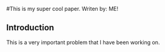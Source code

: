 #This is my super cool paper.
Writen by: ME! 

## Introduction

This is a very important problem that I have been working on.
